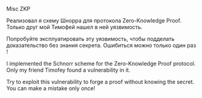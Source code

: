 Misc ZKP

Реализовал я схему Шнорра для протокола Zero-Knowledge Proof. Только друг мой Тимофей нашел в ней уязвимость.

Попробуйте эксплуатировать эту уязвимость, чтобы подделать доказательство без знания секрета. Ошибиться можно только один раз !

I implemented the Schnorr scheme for the Zero-Knowledge Proof protocol. Only my friend Timofey found a vulnerability in it.

Try to exploit this vulnerability to forge a proof without knowing the secret. You can make a mistake only once!
